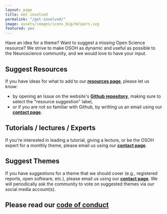 ```yaml
---
layout: page
title: Get involved
permalink: "/get-involved/"
image: assets/images/icons_big/helpers.svg
featured: yes
---
```

<!--- This first line will be displayed on the landing page with the Post title--->
Have an idea for a theme? Want to suggest a missing Open Science resource?
We strive to make OSOH as dynamic and useful as possible to the Neuroscience community, and we would love to have your input. 

## Suggest Resources
If you have ideas for what to add to our **[resources page](../open_science_resources)**, please let us know:
* by opening an Issue on the website's **[Github repository](https://github.com/OpenScienceOfficeHours/osoh_website)**, making sure to select the "resource suggestion" label,
* or if you are not so familiar with Github, by writting us an email using our **[contact page](../contact)**.

## Tutorials / lectures / Experts 
If you're interested in leading a tutorial, giving a lecture, or be the OSOH expert for a monthly theme, please email us using our **[contact page](../contact)**.

## Suggest Themes
If you have suggestions for a theme that we should cover (e.g., registered reports, open software, etc.), please email us using our **[contact page](../contact)**. We will periodically ask the community to vote on suggested themes via our social media account(s).

## Please read our **[code of conduct]()**



